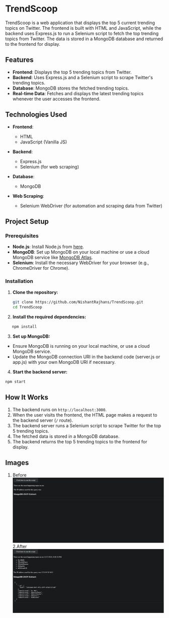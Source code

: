 # TrendScoop

TrendScoop is a web application that displays the top 5 current trending topics on Twitter. The frontend is built with HTML and JavaScript, while the backend uses Express.js to run a Selenium script to fetch the top trending topics from Twitter. The data is stored in a MongoDB database and returned to the frontend for display.

## Features

- **Frontend**: Displays the top 5 trending topics from Twitter.
- **Backend**: Uses Express.js and a Selenium script to scrape Twitter's trending topics.
- **Database**: MongoDB stores the fetched trending topics.
- **Real-time Data**: Fetches and displays the latest trending topics whenever the user accesses the frontend.

## Technologies Used

- **Frontend**: 
  - HTML
  - JavaScript (Vanilla JS)
  
- **Backend**: 
  - Express.js
  - Selenium (for web scraping)
  
- **Database**: 
  - MongoDB
  
- **Web Scraping**: 
  - Selenium WebDriver (for automation and scraping data from Twitter)

## Project Setup

### Prerequisites

- **Node.js**: Install Node.js from [here](https://nodejs.org/).
- **MongoDB**: Set up MongoDB on your local machine or use a cloud MongoDB service like [MongoDB Atlas](https://www.mongodb.com/cloud/atlas).
- **Selenium**: Install the necessary WebDriver for your browser (e.g., ChromeDriver for Chrome).

### Installation

1. **Clone the repository:**

   ```bash
   git clone https://github.com/NishantRajhans/TrendScoop.git
   cd TrendScoop
2. **Install the required dependencies:**
```bash
   npm install
```
3. **Set up MongoDB:**
- Ensure MongoDB is running on your local machine, or use a cloud MongoDB service.
- Update the MongoDB connection URI in the backend code (server.js or app.js) with your own MongoDB URI if necessary.
4. **Start the backend server:**
```bash
npm start
```
## How It Works
1. The backend runs on `http://localhost:3000`.
2. When the user visits the frontend, the HTML page makes a request to the backend server (`/` route).
3. The backend server runs a Selenium script to scrape Twitter for the top 5 trending topics.
4. The fetched data is stored in a MongoDB database.
5. The backend returns the top 5 trending topics to the frontend for display.
## Images ##
1. Before
  ![Before](./images/Screenshot%202024-12-27%20201237.png)
2.After
  ![After](./images/Screenshot%202024-12-27%20200907.png)
